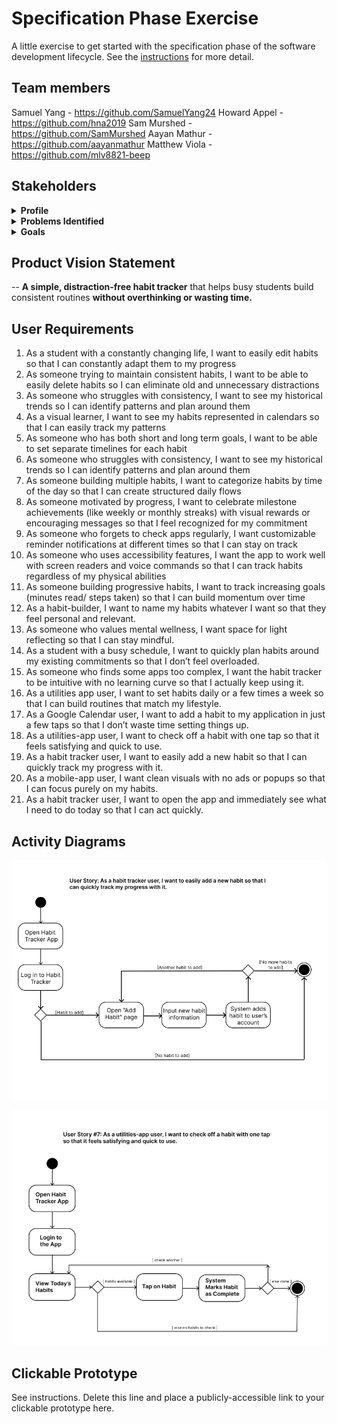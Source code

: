 # Specification Phase Exercise

A little exercise to get started with the specification phase of the software development lifecycle. See the [instructions](instructions.md) for more detail.

## Team members

Samuel Yang - https://github.com/SamuelYang24
Howard Appel - https://github.com/hna2019
Sam Murshed - https://github.com/SamMurshed
Aayan Mathur - https://github.com/aayanmathur
Matthew Viola - https://github.com/mlv8821-beep

## Stakeholders

<details>
  <summary><strong> Profile</strong></summary>

- **Name:** Carlos Perdomo  
- **Age:** 21  
- **School:** New York University (NYU)  
- **Year:** 4th Year  
- **Major:** Psychology  
- **Living Situation:** On-campus housing  
- **Workload:**  
  - 6-class course load  
  - Part-time research role  
  - Active job search  
  - Regular gym routine  
- **Personality Traits:**  
  - Ambitious  
  - Disorganized  
  - Easily overwhelmed by overly specific tasks  
- **Tech Usage:**  
  - Heavy mobile user  
  - Apps: Google Calendar, Albert, Apple Notes, Discord  

</details>

<details>
  <summary><strong> Problems Identified</strong></summary>

1. Tool fragmentation  
2. Difficulty building habits/discipline  
3. Overly complex productivity tools  
4. Trouble staying on task  

</details>

<details>
  <summary><strong> Goals</strong></summary>

1. Track habits and focus on self-improvement  
2. Manage time and tasks efficiently  
3. Establish a consistent daily routine  
4. Use a tool that is easy and intuitive  

</details>


## Product Vision Statement

-- **A simple, distraction-free habit tracker** that helps busy students build consistent routines **without overthinking or wasting time.**

## User Requirements

1. As a student with a constantly changing life, I want to easily edit habits so that I can constantly adapt them to my progress 
2. As someone trying to maintain consistent habits, I want to be able to easily delete habits so I can eliminate old and unnecessary distractions
3. As someone who struggles with consistency, I want to see my historical trends so I can identify patterns and plan around them
4. As a visual learner, I want to see my habits represented in calendars so that I can easily track my patterns
5. As someone who has both short and long term goals, I want to be able to set separate timelines for each habit
6. As someone who struggles with consistency, I want to see my historical trends so I can identify patterns and plan around them
7. As someone building multiple habits, I want to categorize habits by time of the day so that I can create structured daily flows
8. As someone motivated by progress, I want to celebrate milestone achievements (like weekly or monthly streaks) with visual rewards or encouraging messages so that I feel recognized for my commitment
9. As someone who forgets to check apps regularly, I want customizable reminder notifications at different times so that I can stay on track
10. As someone who uses accessibility features, I want the app to work well with screen readers and voice commands so that I can track habits regardless of my physical abilities
11. As someone building progressive habits, I want to track increasing goals (minutes read/ steps taken) so that I can build momentum over time
12. As a habit-builder, I want to name my habits whatever I want so that they feel personal and relevant.
13. As someone who values mental wellness, I want space for light reflecting so that I can stay mindful.
14. As a student with a busy schedule, I want to quickly plan habits around my existing commitments so that I don’t feel overloaded.
15. As someone who finds some apps too complex, I want the habit tracker to be intuitive with no learning curve so that I actually keep using it.
16. As a utilities app user, I want to set habits daily or a few times a week so that I can build routines that match my lifestyle.
17. As a Google Calendar user, I want to add a habit to my application in just a few taps so that I don’t waste time setting things up.
18. As a utilities-app user, I want to check off a habit with one tap so that it feels satisfying and quick to use.
19. As a habit tracker user, I want to easily add a new habit so that I can quickly track my progress with it.
20. As a mobile-app user, I want clean visuals with no ads or popups so that I can focus purely on my habits.
21. As a habit tracker user, I want to open the app and immediately see what I need to do today so that I can act quickly.


## Activity Diagrams

![UML diagram for adding a habit](add_habit_UML.png)

![UML diagram for checking off a habit](check_habit_UML.png)

## Clickable Prototype

See instructions. Delete this line and place a publicly-accessible link to your clickable prototype here.
